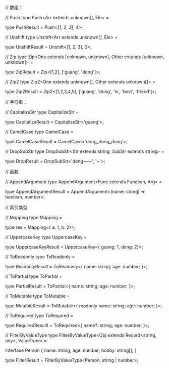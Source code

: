 // 数组：

// Push
type Push<Arr extends  unknown[], Ele> = 

type PushResult = Push<[1, 2, 3], 4>;

// Unshift
type Unshift<Arr extends  unknown[], Ele> = 

type UnshiftResult = Unshift<[1, 2, 3], 0>;

// Zip
type Zip<One extends [unknown, unknown], Other extends [unknown, unknown]> = 
  

                
type ZipResult = Zip<[1,2], ['guang', 'dong']>;

// Zip2
type Zip2<One extends unknown[], Other extends unknown[]> = 
   
type Zip2Result = Zip2<[1,2,3,4,5], ['guang', 'dong', 'is', 'best', 'friend']>;

// 字符串：

// CapitalizeStr
type CapitalizeStr<Str extends string> = 

type CapitalizeResult = CapitalizeStr<'guang'>;

// CamelCase
type CamelCase<Str extends string> = 
  

type CamelCaseResult = CamelCase<'dong_dong_dong'>;

// DropSubStr
type DropSubStr<Str extends string, SubStr extends string> = 
   

type DropResult = DropSubStr<'dong~~~', '~'>;

// 函数

// AppendArgument
type AppendArgument<Func extends Function, Arg> = 
   

type AppendArgumentResult  = AppendArgument<(name: string) => boolean, number>;

// 索引类型

// Mapping
type Mapping<Obj extends object> = 

type res = Mapping<{ a: 1, b: 2}>;

// UppercaseKey
type UppercaseKey<Obj extends object> = 

type UppercaseKeyResult = UppercaseKey<{ guang: 1, dong: 2}>;

// ToReadonly
type ToReadonly<T> =  

type ReadonlyResult = ToReadonly<{
    name: string;
    age: number;
}>;

// ToPartial
type ToPartial<T> = 

type PartialResult = ToPartial<{
    name: string;
    age: number;
}>;

// ToMutable
type ToMutable<T> = 

type MutableResult =  ToMutable<{
    readonly name: string;
    age: number;
}>;

// ToRequired
type ToRequired<T> = 

type RequiredResullt = ToRequired<{
    name?: string;
    age: number;
}>;

// FilterByValueType
type FilterByValueType<Obj extends Record<string, any>, ValueType> = 

interface Person {
    name: string;
    age: number;
    hobby: string[];
}

type FilterResult = FilterByValueType<Person, string | number>;